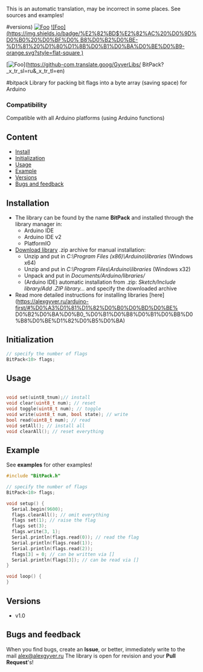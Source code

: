 This is an automatic translation, may be incorrect in some places. See sources and examples!

#versions)
[![Foo](https://img.shields.io/badge/Website-AlexGyver.ru-blue.svg?style=flat-square)](https://alexgyver.ru/)
[![Foo](https://img.shields.io/badge/%E2%82%BD$%E2%82%AC%20%D0%9D%D0%B0%20%D0%BF%D0% B8%D0%B2%D0%BE-%D1%81%20%D1%80%D1%8B%D0%B1%D0%BA%D0%BE%D0%B9-orange.svg?style=flat-square )](https://alexgyver.ru/support_alex/)

[![Foo](https://img.shields.io/badge/README-ENGLISH-brightgreen.svg?style=for-the-badge)](https://github-com.translate.goog/GyverLibs/ BitPack?_x_tr_sl=ru&_x_tr_tl=en)

#bitpack
Library for packing bit flags into a byte array (saving space) for Arduino

### Compatibility
Compatible with all Arduino platforms (using Arduino functions)

## Content
- [Install](#install)
- [Initialization](#init)
- [Usage](#usage)
- [Example](#example)
- [Versions](#versions)
- [Bugs and feedback](#feedback)

<a id="install"></a>
## Installation
- The library can be found by the name **BitPack** and installed through the library manager in:
    - Arduino IDE
    - Arduino IDE v2
    - PlatformIO
- [Download library](https://github.com/GyverLibs/BitPack/archive/refs/heads/main.zip) .zip archive for manual installation:
    - Unzip and put in *C:\Program Files (x86)\Arduino\libraries* (Windows x64)
    - Unzip and put in *C:\Program Files\Arduino\libraries* (Windows x32)
    - Unpack and put in *Documents/Arduino/libraries/*
    - (Arduino IDE) automatic installation from .zip: *Sketch/Include library/Add .ZIP library…* and specify the downloaded archive
- Read more detailed instructions for installing libraries [here] (https://alexgyver.ru/arduino-first/#%D0%A3%D1%81%D1%82%D0%B0%D0%BD%D0%BE% D0%B2%D0%BA%D0%B0_%D0%B1%D0%B8%D0%B1%D0%BB%D0%B8%D0%BE%D1%82%D0%B5%D0%BA)

<a id="init"></a>
## Initialization
```cpp
// specify the number of flags
BitPack<10> flags;
```

<a id="usage"></a>
## Usage
```cpp

void set(uint8_tnum);// install
void clear(uint8_t num); // reset
void toggle(uint8_t num); // toggle
void write(uint8_t num, bool state); // write
bool read(uint8_t num); // read
void setAll(); // install all
void clearAll(); // reset everything
```

<a id="example"></a>
## Example
See **examples** for other examples!
```cpp
#include "BitPack.h"

// specify the number of flags
BitPack<10> flags;

void setup() {
  Serial.begin(9600);
  flags.clearAll(); // omit everything
  flags set(1); // raise the flag
  flags set(3);
  flags.write(3, 1);
  Serial.println(flags.read(0)); // read the flag
  Serial.println(flags.read(1));
  Serial.println(flags.read(2));
  flags[3] = 0; // can be written via []
  Serial.println(flags[3]); // can be read via []
}

void loop() {
}
```

<a id="versions"></a>
## Versions
- v1.0

<a id="feedback"></a>
## Bugs and feedback
When you find bugs, create an **Issue**, or better, immediately write to the mail [alex@alexgyver.ru](mailto:alex@alexgyver.ru)
The library is open for revision and your **Pull Request**'s!